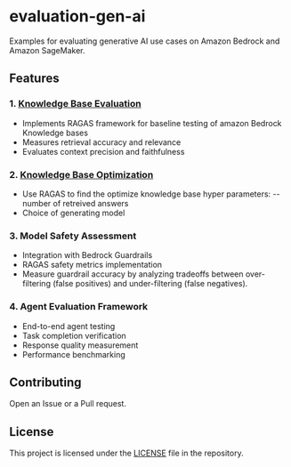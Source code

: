 # evaluation-gen-ai
Examples for evaluating generative AI use cases on Amazon Bedrock and Amazon SageMaker.

## Features

### 1. [Knowledge Base Evaluation](./knowledge_bases_basic_ragas_evaluation.ipynb)
- Implements RAGAS framework for baseline testing of amazon Bedrock Knowledge bases
- Measures retrieval accuracy and relevance
- Evaluates context precision and faithfulness

### 2. [Knowledge Base Optimization](./knowledge_bases_optimize_with_ragas_evaluation.ipynb)
- Use RAGAS to find the optimize knowledge base hyper parameters:
-- number of retreived answers
- Choice of generating model

### 3. Model Safety Assessment
- Integration with Bedrock Guardrails
- RAGAS safety metrics implementation
- Measure guardrail accuracy by analyzing tradeoffs between over-filtering (false positives) and under-filtering (false negatives).

### 4. Agent Evaluation Framework
- End-to-end agent testing
- Task completion verification
- Response quality measurement
- Performance benchmarking

## Contributing
Open an Issue or a Pull request.

## License
This project is licensed under the [LICENSE](LICENSE) file in the repository.
```